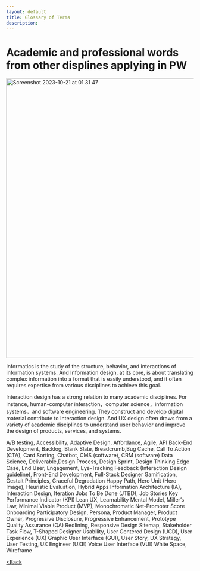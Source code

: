 ```yaml
---
layout: default
title: Glossary of Terms
description: 
---
```


# Academic and professional words from other displines applying in PW

<img width="748" alt="Screenshot 2023-10-21 at 01 31 47" src="https://github.com/jinpeng-leeds/jinpeng-leeds.github.io/assets/146876755/075a6bf1-a7e0-4afa-9cf9-03a1a5c960aa">

Informatics is the study of the structure, behavior, and interactions of information systems.
And Information design, at its core, is about translating complex information into a format that is easily understood, and it often requires expertise from various disciplines to achieve this goal.

Interaction design has a strong relation to many academic disciplines. For instance, human-computer interaction，computer science，information systems，and software engineering. They construct and develop digital material contribute to Interaction design.
And UX design often draws from a variety of academic disciplines to understand user behavior and improve the design of products, services, and systems.

A/B testing, Accessibility, Adaptive Design, Affordance, Agile, API
Back-End Development, Backlog, Blank Slate, Breadcrumb,Bug
Cache, Call To Action (CTA), Card Sorting, Chatbot, CMS (software), CRM (software)
Data Science, Deliverable,Design Process, Design Sprint, Design Thinking
Edge Case, End User, Engagement, Eye-Tracking
Feedback (Interaction Design guideline), Front-End Development, Full-Stack Designer
Gamification, Gestalt Principles, Graceful Degradation
Happy Path, Hero Unit (Hero Image), Heuristic Evaluation, Hybrid Apps
Information Architecture (IA), Interaction Design, Iteration
Jobs To Be Done (JTBD), Job Stories
Key Performance Indicator (KPI)
Lean UX, Learnability
Mental Model, Miller’s Law, Minimal Viable Product (MVP), Monochromatic
Net-Promoter Score
Onboarding
Participatory Design, Persona, Product Manager, Product Owner, Progressive Disclosure, 
Progressive Enhancement, Prototype
Quality Assurance (QA)
Redlining, Responsive Design
Sitemap, Stakeholder
Task Flow, T-Shaped Designer
Usability, User Centered Design (UCD), User Experience (UX)
Graphic User Interface (GUI), User Story, UX Strategy, User Testing, UX Engineer (UXE)
Voice User Interface (VUI)
White Space, Wireframe

[<Back](./)
